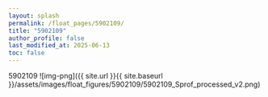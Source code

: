 ```yaml
---
layout: splash
permalink: /float_pages/5902109/
title: "5902109"
author_profile: false
last_modified_at: 2025-06-13
toc: false
---
```

 
5902109
![img-png]({{ site.url }}{{ site.baseurl }}/assets/images/float_figures/5902109/5902109_Sprof_processed_v2.png)